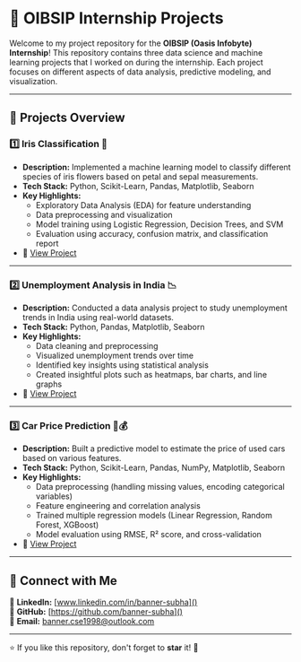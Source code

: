 # 🌟 OIBSIP Internship Projects

Welcome to my project repository for the **OIBSIP (Oasis Infobyte) Internship**! This repository contains three data science and machine learning projects that I worked on during the internship. Each project focuses on different aspects of data analysis, predictive modeling, and visualization.

---

## 🚀 Projects Overview

### 1️⃣ **Iris Classification** 🌸
- **Description:** Implemented a machine learning model to classify different species of iris flowers based on petal and sepal measurements.
- **Tech Stack:** Python, Scikit-Learn, Pandas, Matplotlib, Seaborn
- **Key Highlights:**
  - Exploratory Data Analysis (EDA) for feature understanding
  - Data preprocessing and visualization
  - Model training using Logistic Regression, Decision Trees, and SVM
  - Evaluation using accuracy, confusion matrix, and classification report
- 📌 [View Project](https://github.com/banner-subha/OIBSIP/tree/main/Iris%20Classification) <!--  -->

---

### 2️⃣ **Unemployment Analysis in India** 📉
- **Description:** Conducted a data analysis project to study unemployment trends in India using real-world datasets.
- **Tech Stack:** Python, Pandas, Matplotlib, Seaborn
- **Key Highlights:**
  - Data cleaning and preprocessing
  - Visualized unemployment trends over time
  - Identified key insights using statistical analysis
  - Created insightful plots such as heatmaps, bar charts, and line graphs
- 📌 [View Project](https://github.com/banner-subha/OIBSIP/tree/main/Unemployment%20in%20India%20Analysis) <!--  -->

---

### 3️⃣ **Car Price Prediction** 🚗💰
- **Description:** Built a predictive model to estimate the price of used cars based on various features.
- **Tech Stack:** Python, Scikit-Learn, Pandas, NumPy, Matplotlib, Seaborn
- **Key Highlights:**
  - Data preprocessing (handling missing values, encoding categorical variables)
  - Feature engineering and correlation analysis
  - Trained multiple regression models (Linear Regression, Random Forest, XGBoost)
  - Model evaluation using RMSE, R² score, and cross-validation
- 📌 [View Project](https://github.com/banner-subha/OIBSIP/tree/main/Car%20Price%20Prediction) <!--  -->

---

## 📌 Connect with Me
💼 **LinkedIn:** [www.linkedin.com/in/banner-subha]() <!-- Replace with actual link -->  
📂 **GitHub:** [https://github.com/banner-subha]()  
📧 **Email:** banner.cse1998@outlook.com 

---

⭐ If you like this repository, don't forget to **star** it! 🚀
